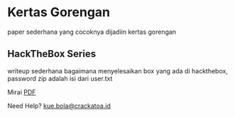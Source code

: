 # Kertas Gorengan

paper sederhana yang cocoknya dijadiin kertas gorengan

## HackTheBox Series
writeup sederhana bagaimana menyelesaikan box yang ada di hackthebox, password zip adalah isi dari user.txt

Mirai [PDF](https://raw.githubusercontent.com/crackatoa/kertasgorengan/master/doc/Mirai.7z)

Need Help? [kue.bola@crackatoa.id](mailto:kue.bola@crackatoa.id)
